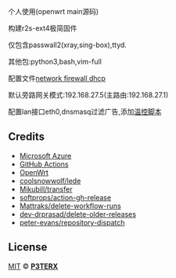 个人使用(openwrt main源码)

构建r2s-ext4极简固件

仅包含passwall2(xray,sing-box),ttyd.

其他包:python3,bash,vim-full

配置文件[network firewall dhcp](https://github.com/yoier/r2s-firmware-build/tree/main/files/etc/config)

默认旁路网关模式:192.168.27.5(主路由:192.168.27.1)

配置lan接口eth0,dnsmasq过滤广告,添加[温控脚本](https://github.com/friendlyarm/friendlywrt/tree/e1fb88ff29bcf634c875b94a9026565c7780149f/target/linux/rockchip-rk3328/base-files/usr/bin)

## Credits

- [Microsoft Azure](https://azure.microsoft.com)
- [GitHub Actions](https://github.com/features/actions)
- [OpenWrt](https://github.com/openwrt/openwrt)
- [coolsnowwolf/lede](https://github.com/coolsnowwolf/lede)
- [Mikubill/transfer](https://github.com/Mikubill/transfer)
- [softprops/action-gh-release](https://github.com/softprops/action-gh-release)
- [Mattraks/delete-workflow-runs](https://github.com/Mattraks/delete-workflow-runs)
- [dev-drprasad/delete-older-releases](https://github.com/dev-drprasad/delete-older-releases)
- [peter-evans/repository-dispatch](https://github.com/peter-evans/repository-dispatch)

## License

[MIT](https://github.com/P3TERX/Actions-OpenWrt/blob/main/LICENSE) © [**P3TERX**](https://p3terx.com)
